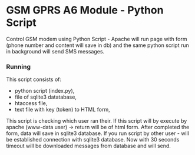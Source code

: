 # GSM GPRS A6 Module - Python Script
Control GSM modem using Python Script - Apache will run page with form (phone number and content will save in db) and the same python script run in background will send SMS messages.

### Running

This script consists of:
* python script (index.py),
* file of sqlite3 datatabase, 
* htaccess file,
* text file with key (token) to HTML form,

This script is checking which user ran their. If this script will by execute by apache (www-data user) -> return will be of html form. After completed the form, data will save in sqlite3 database. If you run script by other user - will be established connection with sqlite3 database. Now with 30 seconds timeout will be downloaded messages from database and will send. 